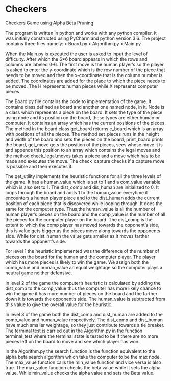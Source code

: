 # Checkers
Checkers Game using Alpha Beta Pruning

The program is written in python and works with any python compiler. It was initially constructed using PyCharm and python version 3.6. The project contains three files namely:
	•	Board.py
	•	Algorithm.py
	•	Main.py

When the Main.py is executed the user is asked to input the level of difficulty. After which the 6*6 board appears in which the rows and columns are labeled 0-6. The first move is the human player’s so the player is asked to enter the y-coordinate which is the row number of the piece that needs to be moved and then the x-coordinate that is the column number is added. The coordinates are added for the place to which the piece needs to be moved. The H represents human pieces while X represents computer pieces.

The Board.py file contains the code to implementation of the game. It contains class defined as board and another one named node, in it. Node is a class which represents a piece on the board. It sets the type of the piece using node and its position on the board, these types are either human or computer. It contains an array which has the current positions of the pieces.
The method in the board class get_board returns c_board which is an array with positions of all the pieces. The method set_pieces runs in the height and width of the board and sets the pieces on the board, print_board prints the board, get_move gets the position of the pieces, sees whose move it is and appends this position to an array which contains the legal moves and the method check_legal,moves takes a piece and a move which has to be made and executes the move. The check_capture checks if a capture move is possible and then executes it.

The get_utility implements the heuristic functions for all the three levels of the game. It has a human_value which is set to 1 and a com_value variable which is also set to 1.  The dist_comp and dis_human are initialized to 0. It loops through the board and adds 1 to the human_value everytime it encounters a human player piece and to the dist_human adds the current position of each piece that is discovered while looping through. It does the same for the computer type. Thus,the human_value is all the number of human player’s pieces on the board and the comp_value is the number of all the pieces for the computer player on the board. The dist_comp is the extent to which the comp player has moved towards the opponent’s side, this is value gets bigger as the pieces move along towards the opponents side. While for dist_human the value gets smaller as it moves farther towards the opponent’s side.

For level 1 the heuristic implemented was the difference of the number of pieces on the board for the human and the computer player. The player which has more pieces is likely to win the game. We assign both the comp_value and human_value an equal weightage so the computer plays a neutral game neither defensive. 

In level 2 of the game the computer’s heuristic is calculated by adding the dist_comp to the comp_value thus the computer has more likely chance to win the game it has more number of pieces on the board and the farther down it is towards the opponent’s side. The human_value is subtracted from this value to give the overall value for the heuristic. 

In level 3 of the game both the dist_comp and dist_human are added to the comp_value and human_value respectively.  The dist_comp and dist_human have much smaller weightage, so they just contribute towards a tie breaker. 
The terminal test is carried out in the Algorithm.py in the function terminal_test where the terminal state is tested to be if there are no more pieces left on the board to move and see which player has won. 

In the Algorithm.py the search function is the function equivalent to the alpha beta search algorithm which take the computer to be the max node. The max_value function calls the min_value function and vice versa is also true. The max_value function checks the beta value while it sets the alpha value. While min_value checks the alpha value and sets the Beta value. 



